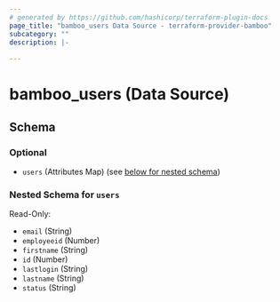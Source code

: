 ```yaml
---
# generated by https://github.com/hashicorp/terraform-plugin-docs
page_title: "bamboo_users Data Source - terraform-provider-bamboo"
subcategory: ""
description: |-
  
---
```


# bamboo_users (Data Source)





<!-- schema generated by tfplugindocs -->
## Schema

### Optional

- `users` (Attributes Map) (see [below for nested schema](#nestedatt--users))

<a id="nestedatt--users"></a>
### Nested Schema for `users`

Read-Only:

- `email` (String)
- `employeeid` (Number)
- `firstname` (String)
- `id` (Number)
- `lastlogin` (String)
- `lastname` (String)
- `status` (String)
